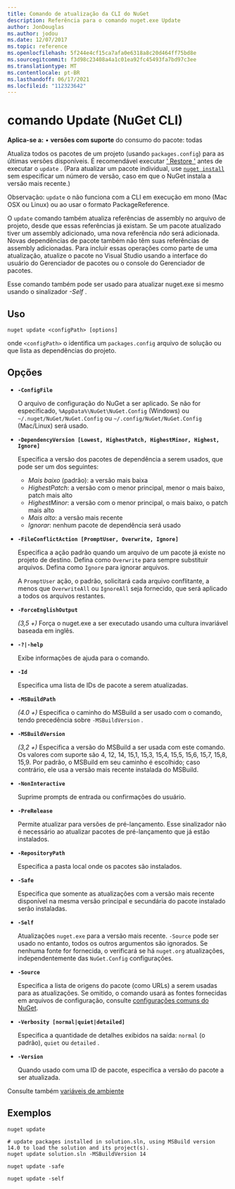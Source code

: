 ```yaml
---
title: Comando de atualização da CLI do NuGet
description: Referência para o comando nuget.exe Update
author: JonDouglas
ms.author: jodou
ms.date: 12/07/2017
ms.topic: reference
ms.openlocfilehash: 5f244e4cf15ca7afa0e6318a8c20d464ff75bd8e
ms.sourcegitcommit: f3d98c23408a4a1c01ea92fc45493fa7bd97c3ee
ms.translationtype: MT
ms.contentlocale: pt-BR
ms.lasthandoff: 06/17/2021
ms.locfileid: "112323642"
---
```

# <a name="update-command-nuget-cli"></a>comando Update (NuGet CLI)

**Aplica-se a:** &bullet; **versões com suporte** do consumo do pacote: todas

Atualiza todos os pacotes de um projeto (usando `packages.config`) para as últimas versões disponíveis. É recomendável executar [' Restore '](cli-ref-restore.md) antes de executar o `update` . (Para atualizar um pacote individual, use [`nuget install`](cli-ref-install.md) sem especificar um número de versão, caso em que o NuGet instala a versão mais recente.)

Observação: `update` o não funciona com a CLI em execução em mono (Mac OSX ou Linux) ou ao usar o formato PackageReference.

O `update` comando também atualiza referências de assembly no arquivo de projeto, desde que essas referências já existam. Se um pacote atualizado tiver um assembly adicionado, uma nova referência *não* será adicionada. Novas dependências de pacote também não têm suas referências de assembly adicionadas. Para incluir essas operações como parte de uma atualização, atualize o pacote no Visual Studio usando a interface do usuário do Gerenciador de pacotes ou o console do Gerenciador de pacotes.

Esse comando também pode ser usado para atualizar nuget.exe si mesmo usando o sinalizador *-Self* .

## <a name="usage"></a>Uso

```cli
nuget update <configPath> [options]
```

onde `<configPath>` o identifica um `packages.config` arquivo de solução ou que lista as dependências do projeto.

## <a name="options"></a>Opções

- **`-ConfigFile`**

  O arquivo de configuração do NuGet a ser aplicado. Se não for especificado, `%AppData%\NuGet\NuGet.Config` (Windows) ou `~/.nuget/NuGet/NuGet.Config` ou `~/.config/NuGet/NuGet.Config` (Mac/Linux) será usado.
  
- **`-DependencyVersion [Lowest, HighestPatch, HighestMinor, Highest, Ignore]`**

  Especifica a versão dos pacotes de dependência a serem usados, que pode ser um dos seguintes:<br/><ul><li>*Mais baixo* (padrão): a versão mais baixa</li><li>*HighestPatch*: a versão com o menor principal, menor o mais baixo, patch mais alto</li><li>*HighestMinor*: a versão com o menor principal, o mais baixo, o patch mais alto</li><li>*Mais alto*: a versão mais recente</li><li>*Ignorar*: nenhum pacote de dependência será usado</li></ul>

- **`-FileConflictAction [PromptUser, Overwrite, Ignore]`**

  Especifica a ação padrão quando um arquivo de um pacote já existe no projeto de destino. Defina como `Overwrite` para sempre substituir arquivos. Defina como `Ignore` para ignorar arquivos.

  A `PromptUser` ação, o padrão, solicitará cada arquivo conflitante, a menos que `OverwriteAll` ou `IgnoreAll` seja fornecido, que será aplicado a todos os arquivos restantes.

- **`-ForceEnglishOutput`**

  *(3,5 +)* Força o nuget.exe a ser executado usando uma cultura invariável baseada em inglês.

- **`-?|-help`**

  Exibe informações de ajuda para o comando.

- **`-Id`**

  Especifica uma lista de IDs de pacote a serem atualizadas.

- **`-MSBuildPath`**

  *(4.0 +)* Especifica o caminho do MSBuild a ser usado com o comando, tendo precedência sobre `-MSBuildVersion` .

- **`-MSBuildVersion`**

  *(3,2 +)* Especifica a versão do MSBuild a ser usada com este comando. Os valores com suporte são 4, 12, 14, 15,1, 15,3, 15,4, 15,5, 15,6, 15,7, 15,8, 15,9. Por padrão, o MSBuild em seu caminho é escolhido; caso contrário, ele usa a versão mais recente instalada do MSBuild.

- **`-NonInteractive`**

  Suprime prompts de entrada ou confirmações do usuário.

- **`-PreRelease`**

  Permite atualizar para versões de pré-lançamento. Esse sinalizador não é necessário ao atualizar pacotes de pré-lançamento que já estão instalados.

- **`-RepositoryPath`**

  Especifica a pasta local onde os pacotes são instalados.

- **`-Safe`**

  Especifica que somente as atualizações com a versão mais recente disponível na mesma versão principal e secundária do pacote instalado serão instaladas.

- **`-Self`**

  Atualizações `nuget.exe` para a versão mais recente. `-Source` pode ser usado no entanto, todos os outros argumentos são ignorados. Se nenhuma fonte for fornecida, o verificará se há `nuget.org` atualizações, independentemente das `NuGet.Config` configurações.

- **`-Source`**

  Especifica a lista de origens do pacote (como URLs) a serem usadas para as atualizações. Se omitido, o comando usará as fontes fornecidas em arquivos de configuração, consulte [configurações comuns do NuGet](../../consume-packages/configuring-nuget-behavior.md).

- **`-Verbosity [normal|quiet|detailed]`**

  Especifica a quantidade de detalhes exibidos na saída: `normal` (o padrão), `quiet` ou `detailed` .

- **`-Version`**

  Quando usado com uma ID de pacote, especifica a versão do pacote a ser atualizada.

Consulte também [variáveis de ambiente](cli-ref-environment-variables.md)

## <a name="examples"></a>Exemplos

```cli
nuget update

# update packages installed in solution.sln, using MSBuild version 14.0 to load the solution and its project(s).
nuget update solution.sln -MSBuildVersion 14

nuget update -safe

nuget update -self
```
